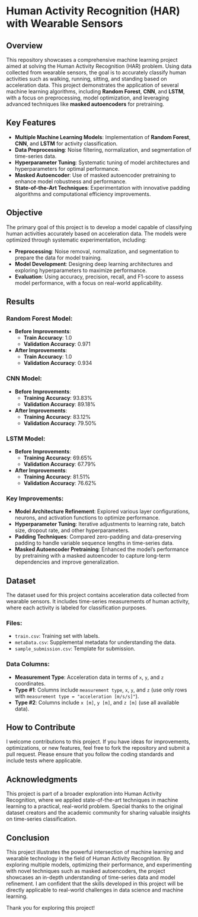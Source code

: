 # Human Activity Recognition (HAR) with Wearable Sensors

## Overview

This repository showcases a comprehensive machine learning project aimed at solving the Human Activity Recognition (HAR) problem. Using data collected from wearable sensors, the goal is to accurately classify human activities such as walking, running, sitting, and standing based on acceleration data. This project demonstrates the application of several machine learning algorithms, including **Random Forest**, **CNN**, and **LSTM**, with a focus on preprocessing, model optimization, and leveraging advanced techniques like **masked autoencoders** for pretraining.

## Key Features

- **Multiple Machine Learning Models**: Implementation of **Random Forest**, **CNN**, and **LSTM** for activity classification.
- **Data Preprocessing**: Noise filtering, normalization, and segmentation of time-series data.
- **Hyperparameter Tuning**: Systematic tuning of model architectures and hyperparameters for optimal performance.
- **Masked Autoencoder**: Use of masked autoencoder pretraining to enhance model robustness and performance.
- **State-of-the-Art Techniques**: Experimentation with innovative padding algorithms and computational efficiency improvements.

## Objective

The primary goal of this project is to develop a model capable of classifying human activities accurately based on acceleration data. The models were optimized through systematic experimentation, including:

- **Preprocessing**: Noise removal, normalization, and segmentation to prepare the data for model training.
- **Model Development**: Designing deep learning architectures and exploring hyperparameters to maximize performance.
- **Evaluation**: Using accuracy, precision, recall, and F1-score to assess model performance, with a focus on real-world applicability.

## Results

### Random Forest Model:
- **Before Improvements**:
  - **Train Accuracy**: 1.0
  - **Validation Accuracy**: 0.971
- **After Improvements**:
  - **Train Accuracy**: 1.0
  - **Validation Accuracy**: 0.934

### CNN Model:
- **Before Improvements**:
  - **Training Accuracy**: 93.83%
  - **Validation Accuracy**: 89.18%
- **After Improvements**:
  - **Training Accuracy**: 83.12%
  - **Validation Accuracy**: 79.50%

### LSTM Model:
- **Before Improvements**:
  - **Training Accuracy**: 69.65%
  - **Validation Accuracy**: 67.79%
- **After Improvements**:
  - **Training Accuracy**: 81.51%
  - **Validation Accuracy**: 76.62%

### Key Improvements:
- **Model Architecture Refinement**: Explored various layer configurations, neurons, and activation functions to optimize performance.
- **Hyperparameter Tuning**: Iterative adjustments to learning rate, batch size, dropout rate, and other hyperparameters.
- **Padding Techniques**: Compared zero-padding and data-preserving padding to handle variable sequence lengths in time-series data.
- **Masked Autoencoder Pretraining**: Enhanced the model’s performance by pretraining with a masked autoencoder to capture long-term dependencies and improve generalization.

## Dataset

The dataset used for this project contains acceleration data collected from wearable sensors. It includes time-series measurements of human activity, where each activity is labeled for classification purposes.

### Files:
- `train.csv`: Training set with labels.
- `metaData.csv`: Supplemental metadata for understanding the data.
- `sample_submission.csv`: Template for submission.

### Data Columns:
- **Measurement Type**: Acceleration data in terms of `x`, `y`, and `z` coordinates.
- **Type #1**: Columns include `measurement type`, `x`, `y`, and `z` (use only rows with `measurement type = "acceleration [m/s/s]"`).
- **Type #2**: Columns include `x [m]`, `y [m]`, and `z [m]` (use all available data).

## How to Contribute

I welcome contributions to this project. If you have ideas for improvements, optimizations, or new features, feel free to fork the repository and submit a pull request. Please ensure that you follow the coding standards and include tests where applicable.

## Acknowledgments

This project is part of a broader exploration into Human Activity Recognition, where we applied state-of-the-art techniques in machine learning to a practical, real-world problem. Special thanks to the original dataset creators and the academic community for sharing valuable insights on time-series classification.

## Conclusion

This project illustrates the powerful intersection of machine learning and wearable technology in the field of Human Activity Recognition. By exploring multiple models, optimizing their performance, and experimenting with novel techniques such as masked autoencoders, the project showcases an in-depth understanding of time-series data and model refinement. I am confident that the skills developed in this project will be directly applicable to real-world challenges in data science and machine learning.

Thank you for exploring this project!

